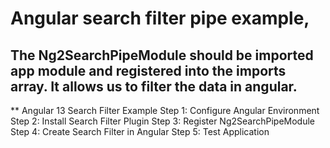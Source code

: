 # Angular search filter pipe example,

## The Ng2SearchPipeModule should be imported app module and registered into the imports array. It allows us to filter the data in angular.

** Angular 13 Search Filter Example
Step 1: Configure Angular Environment
Step 2: Install Search Filter Plugin
Step 3: Register Ng2SearchPipeModule
Step 4: Create Search Filter in Angular
Step 5: Test Application